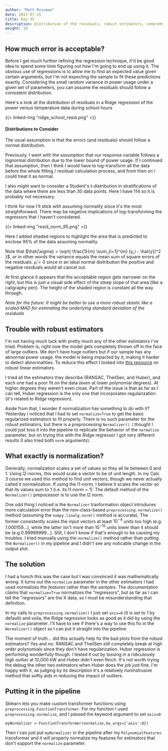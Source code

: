 ```yaml
---
author: "Matt Rossman"
date: 2017-07-25
title: Day 35
description: Distribution of the residuals, robust estimators, comprehending and implementing normalization
weight: 10
---
```


## How much error is acceptable?
Before I get much further refining the regression technique, it'd be good idea to spend some time figuring out how I'm going to end up using it. The obvious use of regressions is to allow me to find an expected value given certain arguments, but I'm not expecting the sample to fit these predictions exactly. Considering the small random variance in power usage under a given set of parameters, you can assume the residuals should follow a consistent distribution.

Here's a look at the distribution of residuals in a Ridge regression of the power versus temperature data during school hours

{{< linked-img "ridge_school_resid.png" >}}

#### Distributions to Consider
The usual assumption is that the errors (and residuals) should follow a normal distribution.

Previously, I went with the assumption that our response variable follows a lognormal distribution due to the lower bound of power usage. If I continued that assumption, then I think I would have to log-transform all the data before the whole fitting / residual calculation process, and from then on I could treat it as normal.

I also might want to consider a Student's t-distribution in stratifications of the data where there are less than 30 data points. Here I have 114 so it is probably not necessary.

I think for now I'll stick with assuming normality since it's the most straightforward. There may be negative implications of log-transforming the regressors that I haven't considered.

{{< linked-img "resid_norm_95.png" >}}

Here I added shaded regions to highlight the area that is predicted to enclose 95% of the data assuming normality.

Note that $\hat{\sigma} = \sqrt{ \frac{1}{m} \sum_{i=1}^{m} (y_i - \hat{y})^2 }$, or in other words the variance equals the mean sum of square errors of the residuals. $\hat{\mu}=0$ since in an ideal normal distribution the positive and negative residuals would all cancel out.

At first glance it appears that the acceptable region gets narrower on the right, but this is just a visual side effect of the steep slope of that area (like a caligraphy pen). The height of the shaded region is constant all the way through.

*Note for the future: It might be better to use a more robust stastic like a scaled MAD for estimating the underlying standard deviation of the residuals*

## Trouble with robust estimators
I'm not having much luck with pretty much any of the other estimators I've tried. Problem is, right now the model gets completely thrown off in the face of large outliers. We don't have huge outliers but if our sample has any abnormal power usage, the model is being impacted by it, making it harder to detect abnormalities. To reduce this effect I looked into [this resource](http://scikit-learn.org/stable/auto_examples/linear_model/plot_robust_fit.html) on robust linear estimators.

I tried all the estimators they describe (RANSAC, TheilSen, and Huber), and each one had a poor fit on the data (even at lower polynomial degrees). At higher degrees they weren't even close. Part of the issue is that as far as I can tell, Huber regression is the only one that incorporates regularization (it's related to Ridge regression).

Aside from that, I wonder if normalization has something to do with it? Yesterday I noticed that I had to set `normalize=True` to get the basic regularized estimators to fit properly. There is no such parameter for the robust estimators, but there is a preprocessing `Normalizer()`. I thought I could just toss it into the pipeline to replicate the behavior of the `normalize` parameter, but on trying this with the Ridge regressor I got very different results (I also tried both `norm` arguments).

## What exactly is normalization?
Generally, normalization scales a set of values so they all lie between 0 and 1. Using l2-norms, this would scale a vector to be of unit length. In my Calc 3 course we used this method to find unit vectors, though we never actually called it normalization. If using the l1-norm, I believe it scales the vector so that its values sum to 1 (i.e. its l1-norm = 1). The default method of the `Normalizer()` prepocessor is to use the l2 norm.

One odd thing I noticed is the `Normalizer` tranformation object introduces more calculation error than the non-class-based `preprocessing.normalize()` method (assuming the `numpy.linalg.norm()` method is accurate). The former consistently scales the input vectors at least $10^{-4}$ units too high (e.g. 1.000159...), while the latter isn't more than $10^{-15}$ units lower than it should be (e.g 0.99999999...). Still, I don't know if that's enough to be causing my troubles. I tried manually using the `normalize()` method rather than putting the `Normalizer()` in my pipeline and I didn't see any noticable change in the output plot.

## The solution
I had a hunch this was the case but I was convinced it was mathematically wrong. It turns out the `normalize` parameter in the other estimators I had used normalizes the *features* rather than the *samples*. The documentation claims that `normalize=True` normalizes the "regressors", but as far as I can tell the "regressors" are the X data, so I must be misunderstanding that definition.

In my calls to `preprocessing.normalize()` I just set `axis=0` (it is set to 1 by default) and voila, the Ridge regression looks as good as it did by using the `normalize` parameter. I'll have to see if there's a way to use this fix in the `Normalizer()` object so I can put it straight into the pipeline.

The moment of truth... did this actually help fix the bad plots from the robust estimators? Yes and no. RANSAC and TheilSen still completely break at high order polynomials since they don't have regularization. Huber regression is performing wonderfully though. I tested it out by tossing in a ridiculously high outlier at 10,000 kW and Huber didn't even flinch. It's not worth trying the debug the other two estimators when Huber does the job just fine. I'm happy with it, as judging by its description it's a relatively noninstrusive method that softly aids in reducing the impact of outliers.

## Putting it in the pipeline
Sklearn lets you make custom transformer functions using `preprocessing.FunctionTransformer`. For my function I used `preprocessing.normalize`, and I passed the keyword argument to set `axis=0`:

	myNormalizer = FunctionTransformer(normalize,kw_args={'axis':0})

Then I can just put `myNormalizer` in the pipeline after my `PolynomialFeatures` transformer and it will properly normalize my features for estimators that don't support the `normalize` parameter.
